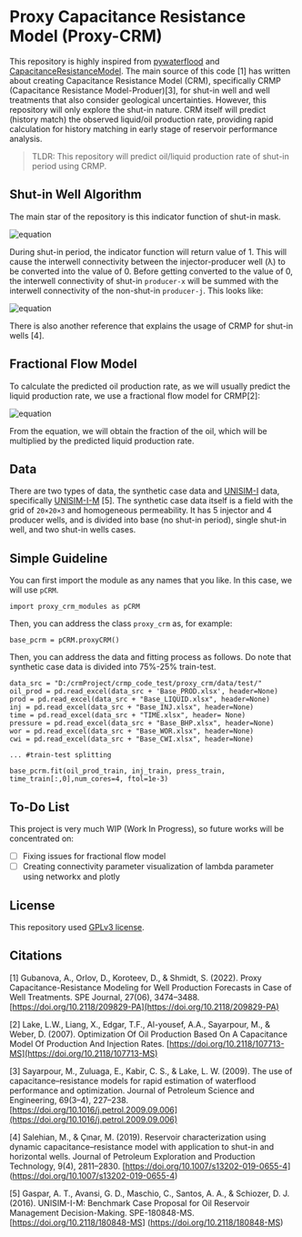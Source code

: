 # Proxy Capacitance Resistance Model (Proxy-CRM)
This repository is highly inspired from [pywaterflood](https://github.com/frank1010111/pywaterflood) and [CapacitanceResistanceModel](https://github.com/deepthisen/CapacitanceResistanceModel). The main source of this code [1] has written about creating Capacitance Resistance Model (CRM), specifically CRMP (Capacitance Resistance Model-Produer)[3], for shut-in well and well treatments that also consider geological uncertainties. However, this repository will only explore the shut-in nature. CRM itself will predict (history match) the observed liquid/oil production rate, providing rapid calculation for history matching in early stage of reservoir performance analysis.

>TLDR: This repository will predict oil/liquid production rate of shut-in period using CRMP.

## Shut-in Well Algorithm
The main star of the repository is this indicator function of shut-in mask.

![equation](https://latex.codecogs.com/svg.image?%5Cleft.S%20H_%7B%5Ctext%7Bmask%7D%7D%5Cright%7C_t=%5Cleft%5C%7B%5Cbegin%7Barray%7D%7Bl%7D0,%5Cforall%20j:q_j(t)%5Cneq%200%5C%5C1,%5Cforall%20j:q_j(t)=0%5Cend%7Barray%7D%5Cright.)

During shut-in period, the indicator function will return value of 1. This will cause the interwell connectivity between the injector-producer well (λ) to be converted into the value of 0. Before getting converted to the value of 0, the interwell connectivity of shut-in `producer-x` will be summed with the interwell connectivity of the non-shut-in `producer-j`. This looks like:

![equation](https://latex.codecogs.com/svg.image?%5Clambda_%7Bi%20j%7D%5E%7B(x)%7D=%5Clambda_%7Bi%20j%7D%5Cleft(1&plus;%5Csum_x%5Clambda_%7Bi%20x%7D%5Cright))

There is also another reference that explains the usage of CRMP for shut-in wells [4].

## Fractional Flow Model
To calculate the predicted oil production rate, as we will usually predict the liquid production rate, we use a fractional flow model for CRMP[2]:

![equation](https://latex.codecogs.com/svg.image?%5Cbegin%7Baligned%7D&f_%7Bo%20j%7D(t)=%5Cleft%5B1&plus;%5Calpha_j%5Cleft(%5Csum_%7Bm=1%7D%5En%5Cleft%5C%7B%5Csum_%7Bi=1%7D%5E%7BN%20I%7D%5Clambda_%7Bi%20j%7Di_i%5Cleft(t_m%5Cright)%5Cright%5C%7D%5Cright)%5E%7B%5Cbeta_j%7D%5Cright%5D%5E%7B-1%7D%5Cend%7Baligned%7D)

From the equation, we will obtain the fraction of the oil, which will be multiplied by the predicted liquid production rate.

## Data
There are two types of data, the synthetic case data and [UNISIM-I](https://www.unisim.cepetro.unicamp.br/benchmarks/en/unisim-i/overview) data, specifically [UNISIM-I-M](https://www.unisim.cepetro.unicamp.br/benchmarks/en/unisim-i/unisim-i-m) [5]. The synthetic case data itself is a field with the grid of `20×20×3` and homogeneous permeability. It has 5 injector and 4 producer wells, and is divided into base (no shut-in period), single shut-in well, and two shut-in wells cases.

## Simple Guideline
You can first import the module as any names that you like. In this case, we will use `pCRM`.

```
import proxy_crm_modules as pCRM
```

Then, you can address the class `proxy_crm` as, for example:

```
base_pcrm = pCRM.proxyCRM()
```

Then, you can address the data and fitting process as follows. Do note that synthetic case data is divided into 75%-25% train-test.

```
data_src = "D:/crmProject/crmp_code_test/proxy_crm/data/test/"
oil_prod = pd.read_excel(data_src + 'Base_PROD.xlsx', header=None)
prod = pd.read_excel(data_src + "Base_LIQUID.xlsx", header=None)
inj = pd.read_excel(data_src + "Base_INJ.xlsx", header=None)
time = pd.read_excel(data_src + "TIME.xlsx", header= None)
pressure = pd.read_excel(data_src + "Base_BHP.xlsx", header=None)
wor = pd.read_excel(data_src + "Base_WOR.xlsx", header=None)
cwi = pd.read_excel(data_src + "Base_CWI.xlsx", header=None)

... #train-test splitting

base_pcrm.fit(oil_prod_train, inj_train, press_train, time_train[:,0],num_cores=4, ftol=1e-3)
```

## To-Do List
This project is very much WIP (Work In Progress), so future works will be concentrated on:
- [ ] Fixing issues for fractional flow model
- [ ] Creating connectivity parameter visualization of lambda parameter using networkx and plotly

## License
This repository used [GPLv3 license](https://choosealicense.com/licenses/gpl-3.0/).

## Citations
[1] Gubanova, A., Orlov, D., Koroteev, D., & Shmidt, S. (2022). Proxy Capacitance-Resistance Modeling for Well Production Forecasts in Case of Well Treatments. SPE Journal, 27(06), 3474–3488. [https://doi.org/10.2118/209829-PA](https://doi.org/10.2118/209829-PA)

[2] Lake, L.W., Liang, X., Edgar, T.F., Al-yousef, A.A., Sayarpour, M., & Weber, D. (2007). Optimization Of Oil Production Based On A Capacitance Model Of Production And Injection Rates. [https://doi.org/10.2118/107713-MS](https://doi.org/10.2118/107713-MS)

[3] Sayarpour, M., Zuluaga, E., Kabir, C. S., & Lake, L. W. (2009). The use of capacitance–resistance models for rapid estimation of waterflood performance and optimization. Journal of Petroleum Science and Engineering, 69(3–4), 227–238. [https://doi.org/10.1016/j.petrol.2009.09.006](https://doi.org/10.1016/j.petrol.2009.09.006)

[4] Salehian, M., & Çınar, M. (2019). Reservoir characterization using dynamic capacitance–resistance model with application to shut-in and horizontal wells. Journal of Petroleum Exploration and Production Technology, 9(4), 2811–2830. [https://doi.org/10.1007/s13202-019-0655-4] (https://doi.org/10.1007/s13202-019-0655-4)

[5] Gaspar, A. T., Avansi, G. D., Maschio, C., Santos, A. A., & Schiozer, D. J. (2016). UNISIM-I-M: Benchmark Case Proposal for Oil Reservoir Management Decision-Making. SPE-180848-MS. [https://doi.org/10.2118/180848-MS] (https://doi.org/10.2118/180848-MS)
